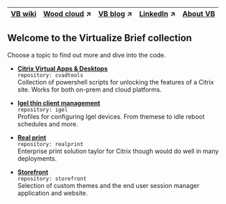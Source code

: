 |[VB wiki](https://github.com/virtualizebrief/home/wiki)|[Wood cloud](https://marketplace.woodcloud.one/) :arrow_upper_right:|[VB blog](https://virtualizebrief.woodcloud.one/) :arrow_upper_right:|[LinkedIn](https://www.linkedin.com/in/michaelcharleswood/) :arrow_upper_right:|[About VB](https://github.com/virtualizebrief)|
|---|---|---|---|---|

## Welcome to the Virtualize Brief collection
Choose a topic to find out more and dive into the code.

- [**Citrix Virtual Apps & Desktops**](cvadtools) <br>
`repository: cvadtools` <br>
Collection of powershell scripts for unlocking the features of a Citrix site. Works for both on-prem and cloud platforms.

- [**Igel thin client management**](igel) <br>
`repository: igel` <br>
Profiles for configuring Igel devices. From themese to idle reboot schedules and more.

- [**Real print**](realprint) <br>
`repository: realprint` <br>
Enterprise print solution taylor for Citrix though would do well in many deployments.

- [**Storefront**](storefront) <br>
`repository: storefront` <br>
Selection of custom themes and the end user session manager application and website.
